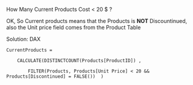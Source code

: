 
How Many Current Products Cost < 20 $ ?

OK, So Current products means that the Products is **NOT** Discountinued, also the Unit price field comes from the Product Table


Solution: 
DAX

    CurrentProducts = 
    
        CALCULATE(DISTINCTCOUNT(Products[ProductID]) , 
        
            FILTER(Products, Products[Unit Price] < 20 && Products[Discontinued] = FALSE())  )

